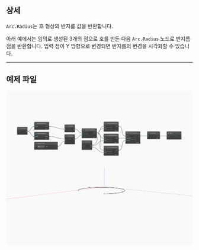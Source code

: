 ## 상세
`Arc.Radius`는 호 형상의 반지름 값을 반환합니다.

아래 예에서는 임의로 생성된 3개의 점으로 호를 만든 다음 `Arc.Radius` 노드로 반지름 점을 반환합니다. 입력 점이 Y 방향으로 변경되면 반지름의 변경을 시각화할 수 있습니다.

___
## 예제 파일

![Radius](./Autodesk.DesignScript.Geometry.Arc.Radius_img.jpg)

